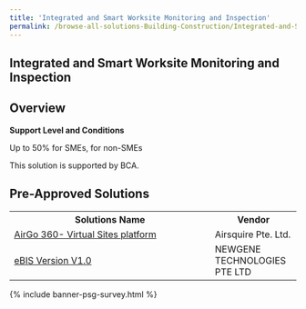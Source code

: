 ```yaml
---
title: 'Integrated and Smart Worksite Monitoring and Inspection'
permalink: /browse-all-solutions-Building-Construction/Integrated-and-Smart-Worksite-Monitoring-and-Inspection
---
```


## Integrated and Smart Worksite Monitoring and Inspection
## Overview

**Support Level and Conditions**

Up to 50% for SMEs,  for non-SMEs

This solution is supported by BCA.

## Pre-Approved Solutions

<table>
<tr>
<th style='width: auto;'><b>Solutions Name</b></th>
<th style='width: 30%;'><b>Vendor</b></th>
</tr>
<tr>
<td><a href='/productivity-solutions-grant/solutionrepo/solution4114' target='_blank'>AirGo 360- Virtual Sites platform</a><br></td>
<td>Airsquire Pte. Ltd.</td>
</tr>
<tr>
<td><a href='/productivity-solutions-grant/solutionrepo/solution4129' target='_blank'>eBIS Version V1.0</a><br></td>
<td>NEWGENE TECHNOLOGIES PTE LTD</td>
</tr>
</table>

{% include banner-psg-survey.html %}
